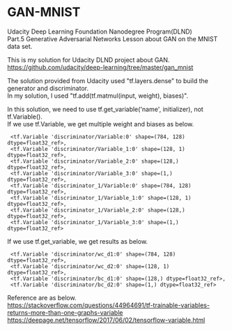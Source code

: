 # GAN-MNIST
Udacity Deep Learning Foundation Nanodegree Program(DLND)  
Part.5 Generative Adversarial Networks Lesson about GAN on the MNIST data set.  
  
This is my solution for Udacity DLND project about GAN.  
https://github.com/udacity/deep-learning/tree/master/gan_mnist  
  
  
The solution provided from Udacity used "tf.layers.dense" to build the generator and discriminator.  
In my solution, I used "tf.add(tf.matmul(input, weight), biases)".  
  
In this solution, we need to use tf.get_variable('name', initializer), not tf.Variable().  
If we use tf.Variable, we get multiple weight and biases as below.  

```
 <tf.Variable 'discriminator/Variable:0' shape=(784, 128) dtype=float32_ref>,  
 <tf.Variable 'discriminator/Variable_1:0' shape=(128, 1) dtype=float32_ref>,  
 <tf.Variable 'discriminator/Variable_2:0' shape=(128,) dtype=float32_ref>,  
 <tf.Variable 'discriminator/Variable_3:0' shape=(1,) dtype=float32_ref>,  
 <tf.Variable 'discriminator_1/Variable:0' shape=(784, 128) dtype=float32_ref>,  
 <tf.Variable 'discriminator_1/Variable_1:0' shape=(128, 1) dtype=float32_ref>,  
 <tf.Variable 'discriminator_1/Variable_2:0' shape=(128,) dtype=float32_ref>,  
 <tf.Variable 'discriminator_1/Variable_3:0' shape=(1,) dtype=float32_ref> 
 ```
   
 If we use tf.get_variable, we get results as below. 
```
 <tf.Variable 'discriminator/wc_d1:0' shape=(784, 128) dtype=float32_ref>,
 <tf.Variable 'discriminator/wc_d2:0' shape=(128, 1) dtype=float32_ref>,
 <tf.Variable 'discriminator/bc_d1:0' shape=(128,) dtype=float32_ref>,
 <tf.Variable 'discriminator/bc_d2:0' shape=(1,) dtype=float32_ref>
```
  
 Reference are as below.  
 https://stackoverflow.com/questions/44964691/tf-trainable-variables-returns-more-than-one-graphs-variable
 https://deepage.net/tensorflow/2017/06/02/tensorflow-variable.html
